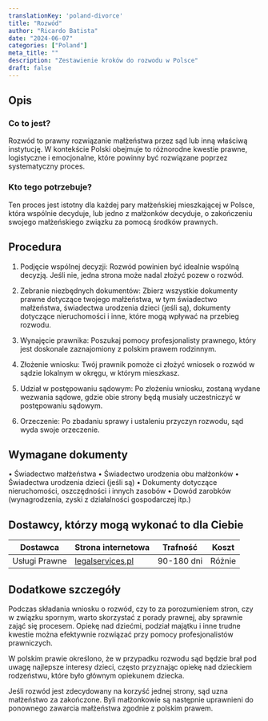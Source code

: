 ```yaml
---
translationKey: 'poland-divorce'
title: "Rozwód"
author: "Ricardo Batista"
date: "2024-06-07"
categories: ["Poland"]
meta_title: ""
description: "Zestawienie kroków do rozwodu w Polsce"
draft: false
---
```


## Opis
### Co to jest?
Rozwód to prawny rozwiązanie małżeństwa przez sąd lub inną właściwą instytucję. W kontekście Polski obejmuje to różnorodne kwestie prawne, logistyczne i emocjonalne, które powinny być rozwiązane poprzez systematyczny proces.

### Kto tego potrzebuje?
Ten proces jest istotny dla każdej pary małżeńskiej mieszkającej w Polsce, która wspólnie decyduje, lub jedno z małżonków decyduje, o zakończeniu swojego małżeńskiego związku za pomocą środków prawnych.

## Procedura
1. Podjęcie wspólnej decyzji: Rozwód powinien być idealnie wspólną decyzją. Jeśli nie, jedna strona może nadal złożyć pozew o rozwód.

2. Zebranie niezbędnych dokumentów: Zbierz wszystkie dokumenty prawne dotyczące twojego małżeństwa, w tym świadectwo małżeństwa, świadectwa urodzenia dzieci (jeśli są), dokumenty dotyczące nieruchomości i inne, które mogą wpływać na przebieg rozwodu.

3. Wynajęcie prawnika: Poszukaj pomocy profesjonalisty prawnego, który jest doskonale zaznajomiony z polskim prawem rodzinnym.

4. Złożenie wniosku: Twój prawnik pomoże ci złożyć wniosek o rozwód w sądzie lokalnym w okręgu, w którym mieszkasz.

5. Udział w postępowaniu sądowym: Po złożeniu wniosku, zostaną wydane wezwania sądowe, gdzie obie strony będą musiały uczestniczyć w postępowaniu sądowym.

6. Orzeczenie: Po zbadaniu sprawy i ustaleniu przyczyn rozwodu, sąd wyda swoje orzeczenie.

## Wymagane dokumenty
• Świadectwo małżeństwa
• Świadectwo urodzenia obu małżonków
• Świadectwa urodzenia dzieci (jeśli są)
• Dokumenty dotyczące nieruchomości, oszczędności i innych zasobów
• Dowód zarobków (wynagrodzenia, zyski z działalności gospodarczej itp.)

## Dostawcy, którzy mogą wykonać to dla Ciebie

| Dostawca          |     Strona internetowa                               |     Trafność    |       Koszt      |
| --------------- | ---------------                                  |  :-------------: | :-------------: |
| Usługi Prawne  | [legalservices.pl](http://www.legalservices.pl/) |  90-180 dni     | Różnie          |


## Dodatkowe szczegóły
Podczas składania wniosku o rozwód, czy to za porozumieniem stron, czy w związku spornym, warto skorzystać z porady prawnej, aby sprawnie zająć się procesem. Opiekę nad dziećmi, podział majątku i inne trudne kwestie można efektywnie rozwiązać przy pomocy profesjonalistów prawniczych.

W polskim prawie określono, że w przypadku rozwodu sąd będzie brał pod uwagę najlepsze interesy dzieci, często przyznając opiekę nad dzieckiem rodzeństwu, które było głównym opiekunem dziecka.

Jeśli rozwód jest zdecydowany na korzyść jednej strony, sąd uzna małżeństwo za zakończone. Byli małżonkowie są następnie uprawnieni do ponownego zawarcia małżeństwa zgodnie z polskim prawem.